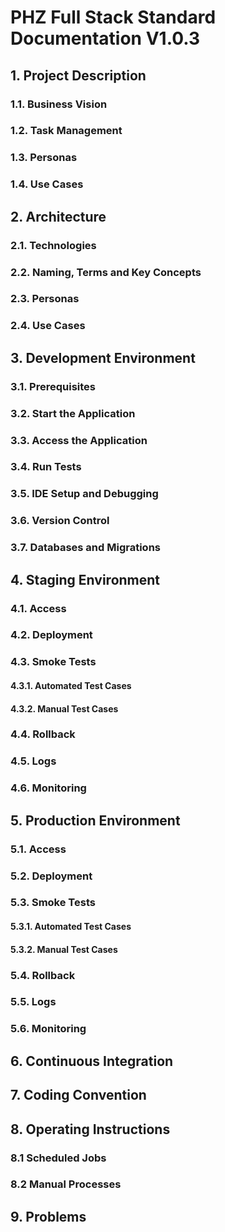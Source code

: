 # PHZ Full Stack Standard Documentation V1.0.3

## 1. Project Description

### 1.1. Business Vision

### 1.2. Task Management

### 1.3. Personas

### 1.4. Use Cases

## 2. Architecture

### 2.1. Technologies

### 2.2. Naming, Terms and Key Concepts

### 2.3. Personas

### 2.4. Use Cases

## 3. Development Environment

### 3.1. Prerequisites

### 3.2. Start the Application

### 3.3. Access the Application

### 3.4. Run Tests

### 3.5. IDE Setup and Debugging

### 3.6. Version Control

### 3.7. Databases and Migrations

## 4. Staging Environment

### 4.1. Access

### 4.2. Deployment

### 4.3. Smoke Tests

#### 4.3.1. Automated Test Cases

#### 4.3.2. Manual Test Cases

### 4.4. Rollback

### 4.5. Logs

### 4.6. Monitoring

## 5. Production Environment

### 5.1. Access

### 5.2. Deployment

### 5.3. Smoke Tests

#### 5.3.1. Automated Test Cases

#### 5.3.2. Manual Test Cases

### 5.4. Rollback

### 5.5. Logs

### 5.6. Monitoring

## 6. Continuous Integration

## 7. Coding Convention

## 8. Operating Instructions

### 8.1 Scheduled Jobs

### 8.2 Manual Processes

## 9. Problems
